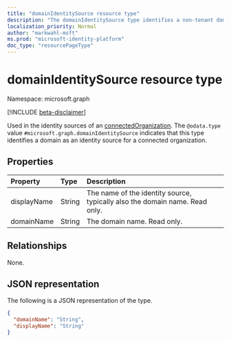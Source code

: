 ```yaml
---
title: "domainIdentitySource resource type"
description: "The domainIdentitySource type identifies a non-tenant domain as an identity source for a connected organization."
localization_priority: Normal
author: "markwahl-msft"
ms.prod: "microsoft-identity-platform"
doc_type: "resourcePageType"
---
```


# domainIdentitySource resource type

Namespace: microsoft.graph

[!INCLUDE [beta-disclaimer](../../includes/beta-disclaimer.md)]

Used in the identity sources of an [connectedOrganization](connectedOrganization.md). The `@odata.type` value `#microsoft.graph.domainIdentitySource` indicates that this type identifies a domain as an identity source for a connected organization.

## Properties

| Property                     | Type                      | Description |
| :--------------------------- | :------------------------ | :---------- |
| displayName |String | The name of the identity source, typically also the domain name. Read only. |
| domainName |String | The domain name. Read only. |

## Relationships

None.

## JSON representation

The following is a JSON representation of the type.

<!-- {
  "blockType": "resource",
  "optionalProperties": [

  ],
  "@odata.type": "microsoft.graph.domainIdentitySource",
  "baseType": "microsoft.graph.identitySource"
}-->

```json
{
  "domainName": "String",
  "displayName": "String"
}
```

<!-- uuid: 16cd6b66-4b1a-43a1-adaf-3a886856ed98
2019-02-04 14:57:30 UTC -->
<!-- {
  "type": "#page.annotation",
  "description": "domainIdentitySource resource type",
  "keywords": "",
  "section": "documentation",
  "tocPath": ""
}-->
